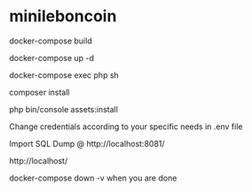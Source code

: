 # minileboncoin

docker-compose build

docker-compose up -d

docker-compose exec php sh

composer install

php bin/console assets:install

Change credentials according to your specific needs in .env file

Import SQL Dump @ http://localhost:8081/

http://localhost/

docker-compose down -v when you are done
